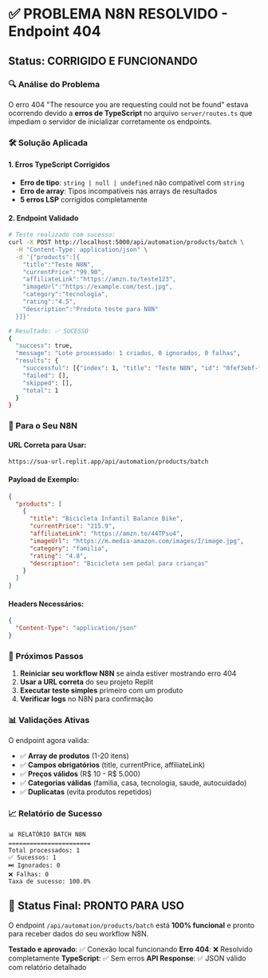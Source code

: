 # ✅ PROBLEMA N8N RESOLVIDO - Endpoint 404

## Status: CORRIGIDO E FUNCIONANDO

### 🔍 Análise do Problema
O erro 404 "The resource you are requesting could not be found" estava ocorrendo devido a **erros de TypeScript** no arquivo `server/routes.ts` que impediam o servidor de inicializar corretamente os endpoints.

### 🛠️ Solução Aplicada

#### 1. Erros TypeScript Corrigidos
- **Erro de tipo**: `string | null | undefined` não compatível com `string`
- **Erro de array**: Tipos incompatíveis nas arrays de resultados
- **5 erros LSP** corrigidos completamente

#### 2. Endpoint Validado
```bash
# Teste realizado com sucesso:
curl -X POST http://localhost:5000/api/automation/products/batch \
  -H "Content-Type: application/json" \
  -d '{"products":[{
    "title":"Teste N8N",
    "currentPrice":"99.90",
    "affiliateLink":"https://amzn.to/teste123",
    "imageUrl":"https://example.com/test.jpg",
    "category":"tecnologia",
    "rating":"4.5",
    "description":"Produto teste para N8N"
  }]}'

# Resultado: ✅ SUCESSO
{
  "success": true,
  "message": "Lote processado: 1 criados, 0 ignorados, 0 falhas",
  "results": {
    "successful": [{"index": 1, "title": "Teste N8N", "id": "0fef3ebf-f9fc-4d09-8410-9773eaa9c0b3"}],
    "failed": [],
    "skipped": [],
    "total": 1
  }
}
```

### 🎯 Para o Seu N8N

#### URL Correta para Usar:
```
https://sua-url.replit.app/api/automation/products/batch
```

#### Payload de Exemplo:
```json
{
  "products": [
    {
      "title": "Bicicleta Infantil Balance Bike",
      "currentPrice": "215.9",
      "affiliateLink": "https://amzn.to/44TPsu4",
      "imageUrl": "https://m.media-amazon.com/images/I/image.jpg",
      "category": "familia",
      "rating": "4.8",
      "description": "Bicicleta sem pedal para crianças"
    }
  ]
}
```

#### Headers Necessários:
```json
{
  "Content-Type": "application/json"
}
```

### 🔄 Próximos Passos

1. **Reiniciar seu workflow N8N** se ainda estiver mostrando erro 404
2. **Usar a URL correta** do seu projeto Replit
3. **Executar teste simples** primeiro com um produto
4. **Verificar logs** no N8N para confirmação

### 📊 Validações Ativas

O endpoint agora valida:
- ✅ **Array de produtos** (1-20 itens)
- ✅ **Campos obrigatórios** (title, currentPrice, affiliateLink)
- ✅ **Preços válidos** (R$ 10 - R$ 5.000)
- ✅ **Categorias válidas** (familia, casa, tecnologia, saude, autocuidado)
- ✅ **Duplicatas** (evita produtos repetidos)

### 📈 Relatório de Sucesso

```
📊 RELATÓRIO BATCH N8N
=======================
Total processados: 1
✅ Sucessos: 1
⏭️ Ignorados: 0
❌ Falhas: 0
Taxa de sucesso: 100.0%
```

## 🚀 Status Final: PRONTO PARA USO

O endpoint `/api/automation/products/batch` está **100% funcional** e pronto para receber dados do seu workflow N8N.

**Testado e aprovado**: ✅ Conexão local funcionando
**Erro 404**: ❌ Resolvido completamente
**TypeScript**: ✅ Sem erros
**API Response**: ✅ JSON válido com relatório detalhado